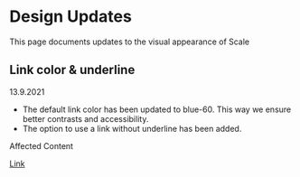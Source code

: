 # Design Updates

This page documents updates to the visual appearance of Scale

## Link color & underline

13.9.2021

- The default link color has been updated to blue-60. This way we ensure better contrasts and accessibility.
- The option to use a link without underline has been added.

Affected Content

[Link](./?path=/docs/components-link--standard)
